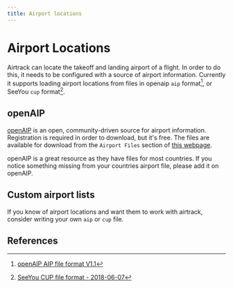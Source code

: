 ```yaml
---
title: Airport locations
---
```


# Airport Locations

Airtrack can locate the takeoff and landing airport of a flight. In order to do this,
it needs to be configured with a source of airport information. Currently it supports
loading airport locations from files in openaip `aip` format[^1], or SeeYou `cup` format[^2].

## openAIP

[openAIP](http://openaip.net) is an open, community-driven source for airport information.
Registration is required in order to download, but it's free. The files are available for download
from the `Airport Files` section of [this webpage](http://www.openaip.net/downloads).

openAIP is a great resource as they have files for most countries. If you notice something missing
from your countries airport file, please add it on openAIP.

## Custom airport lists

If you know of airport locations and want them to work with airtrack, consider writing your own `aip`
or `cup` file.

## References

[^1]: [openAIP AIP file format V1.1](http://www.openaip.net/system/files/openAIP_aip_format_1_1_airport.pdf)

[^2]: [SeeYou CUP file format - 2018-06-07](http://download.naviter.com/docs/CUP-file-format-description.pdf)